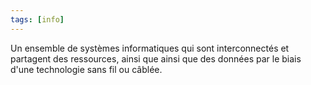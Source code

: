 ```yaml
---
tags: [info]
---
```


Un ensemble de systèmes informatiques qui sont interconnectés et partagent des ressources, ainsi que ainsi que des données par le biais d'une technologie sans fil ou câblée.